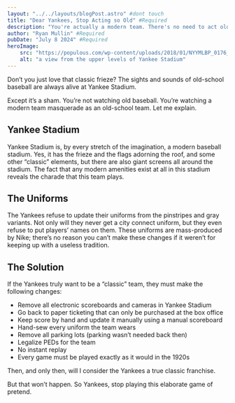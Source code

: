 ```yaml
---
layout: "../../layouts/blogPost.astro" #dont touch
title: "Dear Yankees, Stop Acting so Old" #Required
description: "You're actually a modern team. There's no need to act old" #Required
author: "Ryan Mullin" #Required
pubDate: "July 8 2024" #Required
heroImage: 
    src: "https://populous.com/wp-content/uploads/2018/01/NYYMLBP_0176_Esto.jpg"
    alt: "a view from the upper levels of Yankee Stadium"
---
```


Don’t you just love that classic frieze? The sights and sounds of old-school baseball are always alive at Yankee Stadium.

Except it’s a sham. You’re not watching old baseball. You’re watching a modern team masquerade as an old-school team. Let me explain.

## Yankee Stadium

Yankee Stadium is, by every stretch of the imagination, a modern baseball stadium. Yes, it has the frieze and the flags adorning the roof, and some other “classic” elements, but there are also giant screens all around the stadium. The fact that any modern amenities exist at all in this stadium reveals the charade that this team plays.

## The Uniforms

The Yankees refuse to update their uniforms from the pinstripes and gray variants. Not only will they never get a city connect uniform, but they even refuse to put players’ names on them. These uniforms are mass-produced by Nike; there’s no reason you can’t make these changes if it weren’t for keeping up with a useless tradition.

## The Solution

If the Yankees truly want to be a “classic” team, they must make the following changes:

- Remove all electronic scoreboards and cameras in Yankee Stadium
- Go back to paper ticketing that can only be purchased at the box office
- Keep score by hand and update it manually using a manual scoreboard
- Hand-sew every uniform the team wears
- Remove all parking lots (parking wasn’t needed back then)
- Legalize PEDs for the team
- No instant replay
- Every game must be played exactly as it would in the 1920s

Then, and only then, will I consider the Yankees a true classic franchise.

But that won’t happen. So Yankees, stop playing this elaborate game of pretend.
